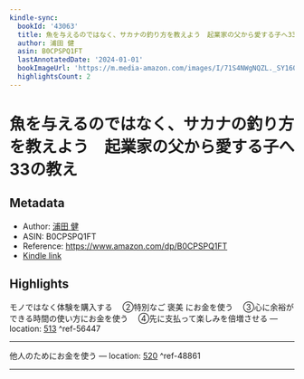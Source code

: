 ```yaml
---
kindle-sync:
  bookId: '43063'
  title: 魚を与えるのではなく、サカナの釣り方を教えよう　起業家の父から愛する子へ33の教え
  author: 浦田 健
  asin: B0CPSPQ1FT
  lastAnnotatedDate: '2024-01-01'
  bookImageUrl: 'https://m.media-amazon.com/images/I/71S4NWgNQZL._SY160.jpg'
  highlightsCount: 2
---
```

# 魚を与えるのではなく、サカナの釣り方を教えよう　起業家の父から愛する子へ33の教え
## Metadata
* Author: [浦田 健](https://www.amazon.comundefined)
* ASIN: B0CPSPQ1FT
* Reference: https://www.amazon.com/dp/B0CPSPQ1FT
* [Kindle link](kindle://book?action=open&asin=B0CPSPQ1FT)

## Highlights
モノではなく体験を購入する 　②特別なご 褒美 にお金を使う 　③心に余裕ができる時間の使い方にお金を使う 　④先に支払って楽しみを倍増させる — location: [513](kindle://book?action=open&asin=B0CPSPQ1FT&location=513) ^ref-56447

---
他人のためにお金を使う — location: [520](kindle://book?action=open&asin=B0CPSPQ1FT&location=520) ^ref-48861

---
